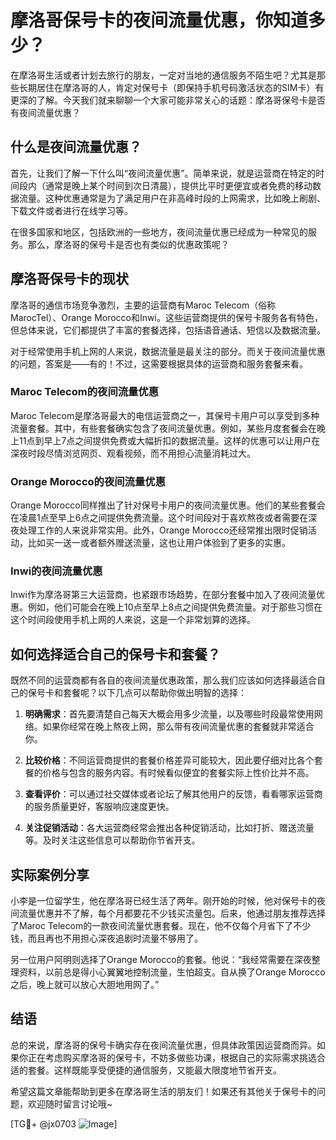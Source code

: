 # 摩洛哥保号卡的夜间流量优惠，你知道多少？

在摩洛哥生活或者计划去旅行的朋友，一定对当地的通信服务不陌生吧？尤其是那些长期居住在摩洛哥的人，肯定对保号卡（即保持手机号码激活状态的SIM卡）有更深的了解。今天我们就来聊聊一个大家可能非常关心的话题：摩洛哥保号卡是否有夜间流量优惠？

## 什么是夜间流量优惠？

首先，让我们了解一下什么叫“夜间流量优惠”。简单来说，就是运营商在特定的时间段内（通常是晚上某个时间到次日清晨），提供比平时更便宜或者免费的移动数据流量。这种优惠通常是为了满足用户在非高峰时段的上网需求，比如晚上刷剧、下载文件或者进行在线学习等。

在很多国家和地区，包括欧洲的一些地方，夜间流量优惠已经成为一种常见的服务。那么，摩洛哥的保号卡是否也有类似的优惠政策呢？

## 摩洛哥保号卡的现状

摩洛哥的通信市场竞争激烈，主要的运营商有Maroc Telecom（俗称MarocTel）、Orange Morocco和Inwi。这些运营商提供的保号卡服务各有特色，但总体来说，它们都提供了丰富的套餐选择，包括语音通话、短信以及数据流量。

对于经常使用手机上网的人来说，数据流量是最关注的部分。而关于夜间流量优惠的问题，答案是——有的！不过，这需要根据具体的运营商和服务套餐来看。

### Maroc Telecom的夜间流量优惠

Maroc Telecom是摩洛哥最大的电信运营商之一，其保号卡用户可以享受到多种流量套餐。其中，有些套餐确实包含了夜间流量优惠。例如，某些月度套餐会在晚上11点到早上7点之间提供免费或大幅折扣的数据流量。这样的优惠可以让用户在深夜时段尽情浏览网页、观看视频，而不用担心流量消耗过大。

### Orange Morocco的夜间流量优惠

Orange Morocco同样推出了针对保号卡用户的夜间流量优惠。他们的某些套餐会在凌晨1点至早上6点之间提供免费流量。这个时间段对于喜欢熬夜或者需要在深夜处理工作的人来说非常实用。此外，Orange Morocco还经常推出限时促销活动，比如买一送一或者额外赠送流量，这也让用户体验到了更多的实惠。

### Inwi的夜间流量优惠

Inwi作为摩洛哥第三大运营商，也紧跟市场趋势，在部分套餐中加入了夜间流量优惠。例如，他们可能会在晚上10点至早上8点之间提供免费流量。对于那些习惯在这个时间段使用手机上网的人来说，这是一个非常划算的选择。

## 如何选择适合自己的保号卡和套餐？

既然不同的运营商都有各自的夜间流量优惠政策，那么我们应该如何选择最适合自己的保号卡和套餐呢？以下几点可以帮助你做出明智的选择：

1. **明确需求**：首先要清楚自己每天大概会用多少流量，以及哪些时段最常使用网络。如果你经常在晚上熬夜上网，那么带有夜间流量优惠的套餐就非常适合你。
   
2. **比较价格**：不同运营商提供的套餐价格差异可能较大，因此要仔细对比各个套餐的价格与包含的服务内容。有时候看似便宜的套餐实际上性价比并不高。

3. **查看评价**：可以通过社交媒体或者论坛了解其他用户的反馈，看看哪家运营商的服务质量更好，客服响应速度更快。

4. **关注促销活动**：各大运营商经常会推出各种促销活动，比如打折、赠送流量等。及时关注这些信息可以帮助你节省开支。

## 实际案例分享

小李是一位留学生，他在摩洛哥已经生活了两年。刚开始的时候，他对保号卡的夜间流量优惠并不了解，每个月都要花不少钱买流量包。后来，他通过朋友推荐选择了Maroc Telecom的一款夜间流量优惠套餐。现在，他不仅每个月省下了不少钱，而且再也不用担心深夜追剧时流量不够用了。

另一位用户阿明则选择了Orange Morocco的套餐。他说：“我经常需要在深夜整理资料，以前总是得小心翼翼地控制流量，生怕超支。自从换了Orange Morocco之后，晚上就可以放心大胆地用网了。”

## 结语

总的来说，摩洛哥的保号卡确实存在夜间流量优惠，但具体政策因运营商而异。如果你正在考虑购买摩洛哥的保号卡，不妨多做些功课，根据自己的实际需求挑选合适的套餐。这样既能享受便捷的通信服务，又能最大限度地节省开支。

希望这篇文章能帮助到更多在摩洛哥生活的朋友们！如果还有其他关于保号卡的问题，欢迎随时留言讨论哦~

[TG💪+ @jx0703 ![Image](https://github.com/user-attachments/assets/dbca1d08-cadb-493c-b0ec-ad6f7a83f270)]